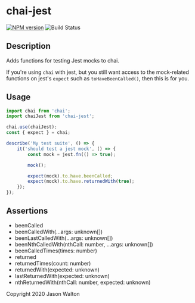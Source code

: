 # chai-jest

[![NPM version](https://badge.fury.io/js/chai-jest.svg)](https://npmjs.org/package/chai-jest)
![Build Status](https://github.com/jwalton/chai-jest/workflows/GitHub%20CI/badge.svg)

## Description

Adds functions for testing Jest mocks to chai.

If you're using `chai` with jest, but you still want access to the mock-related
functions on jest's `expect` such as `toHaveBeenCalled()`, then this is for you.

## Usage

```ts
import chai from 'chai';
import chaiJest from 'chai-jest';

chai.use(chaiJest);
const { expect } = chai;

describe('My test suite', () => {
    it('should test a jest mock', () => {
        const mock = jest.fn(() => true);

        mock();

        expect(mock).to.have.beenCalled;
        expect(mock).to.have.returnedWith(true);
    });
});
```

## Assertions

- beenCalled
- beenCalledWith(...args: unknown[])
- beenLastCalledWith(...args: unknown[])
- beenNthCalledWith(nthCall: number, ...args: unknown[])
- beenCalledTimes(times: number)
- returned
- returnedTimes(count: number)
- returnedWith(expected: unknown)
- lastReturnedWith(expected: unknown)
- nthReturnedWith(nthCall: number, expected: unknown)

Copyright 2020 Jason Walton
